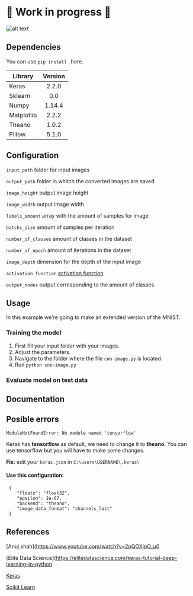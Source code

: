# 🔨 Work in progress 🔨
![alt text](https://s3.amazonaws.com/keras.io/img/keras-logo-2018-large-1200.png)

## Dependencies

You can use `pip install ` here.

| Library        | Version           |
| -------- |:-------:|
| Keras | 2.2.0 |
| Sklearn | 0.0 | 
| Numpy | 1.14.4 | 
| Matplotlib| 2.2.2 | 
| Theano | 1.0.2 | 
| Pillow | 5.1.0 | 

## Configuration
`input_path` folder for input images

`output_path` folder in whitch the converted images are saved

`image_height` output image height

`image_width` output image width 

`labels_amount` array with the amount of samples for image

`batchs_size` amount of samples per iteration

`number_of_classes` amount of classes in the dataset

`number_of_epoch`   amount of iterations in the dataset

`image_depth`  dimension for the depth of the input image

`activation_function` [activation function](https://keras.io/activations/)

`output_nodes` output corresponding to the amount of classes


## Usage
In this example we're going to make an extended version of the MNIST.
### Training the model
1. First fill your input folder with your images.
2. Adjust the parameters.
3. Navigate to the folder where the file `cnn-image.py` is located.
4. Run `python cnn-image.py`

### Evaluate model on test data
## Documentation


## Posible errors


`ModuleNotFoundError: No module named 'tensorflow'`

Keras has __tensorflow__ as default, we need to change it to __theano__. You can use tensorflow but you will have to make some changes.  

**Fix**: edit your `keras.json` in `C:\users\USERNAME\.keras\`


#### Use this configuration:

	 {    
	    "floatx": "float32",
	    "epsilon": 1e-07,
	    "backend": "theano",
	    "image_data_format": "channels_last"
	 }
## References
[Anuj shah](https://www.youtube.com/watch?v=2pQOXjpO_u0

[Elite Data Science](https://elitedatascience.com/keras-tutorial-deep-learning-in-python

[Keras](keras.io/)

[Scikit Learn](http://scikit-learn.org)
